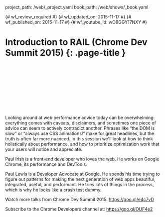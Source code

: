 project_path: /web/_project.yaml
book_path: /web/shows/_book.yaml

{# wf_review_required #}
{# wf_updated_on: 2015-11-17 #}
{# wf_published_on: 2015-11-17 #}
{# wf_youtube_id: wO9GGY17NXY #}

# Introduction to RAIL (Chrome Dev Summit 2015) {: .page-title }


<div class="video-wrapper">
  <iframe class="devsite-embedded-youtube-video" data-video-id="wO9GGY17NXY"
          data-autohide="1" data-showinfo="0" frameborder="0" allowfullscreen>
  </iframe>
</div>


Looking around at web performance advice today can be overwhelming: everything comes with caveats, disclaimers, and sometimes one piece of advice can seem to actively contradict another. Phrases like “the DOM is slow” or “always use CSS animations!” make for great headlines, but the truth is often far more nuanced. In this session we'll look at how to think holistically about performance, and how to prioritize optimization work that your users will notice and appreciate.

Paul Irish is a front-end developer who loves the web. He works on Google Chrome, its performance and DevTools.

Paul Lewis is a Developer Advocate at Google. He spends his time trying to figure out patterns for making the next generation of web apps beautiful, integrated, useful, and performant. He tries lots of things in the process, which is why he looks like a crash test dummy.

Watch more talks from Chrome Dev Summit 2015: https://goo.gl/e4c7vD

Subscribe to the Chrome Developers channel at: https://goo.gl/OUF4e2
